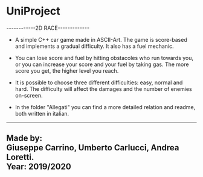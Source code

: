 # UniProject

------------2D RACE-------------

+ A simple C++ car game made in ASCII-Art. 
  The game is score-based and implements a gradual difficulty. It also has a fuel mechanic.
  
+ You can lose score and fuel by hitting obstacoles who run towards you, or you can increase
  your score and your fuel by taking gas. The more score you get, the higher level you reach.
  
+ It is possible to choose three different difficulties: easy, normal and hard. The difficulty
  will affect the damages and the number of enemies on-screen.
  
+ In the folder "Allegati" you can find a more detailed relation and readme, both written
  in italian.
  
---------------------------------------
Made by:                            
Giuseppe Carrino, Umberto Carlucci, 
Andrea Loretti.                     
Year: 2019/2020                     
---------------------------------------  
